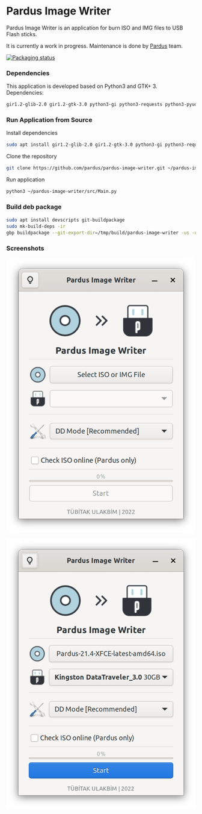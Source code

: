 # Pardus Image Writer

Pardus Image Writer is an application for burn ISO and IMG files to USB Flash sticks.

It is currently a work in progress. Maintenance is done by <a href="https://www.pardus.org.tr/">Pardus</a> team.

[![Packaging status](https://repology.org/badge/vertical-allrepos/pardus-image-writer.svg)](https://repology.org/project/pardus-image-writer/versions)

### **Dependencies**

This application is developed based on Python3 and GTK+ 3. Dependencies:
```bash
gir1.2-glib-2.0 gir1.2-gtk-3.0 python3-gi python3-requests python3-pyudev parted rsync
```

### **Run Application from Source**

Install dependencies
```bash
sudo apt install gir1.2-glib-2.0 gir1.2-gtk-3.0 python3-gi python3-requests python3-pyudev parted rsync
```
Clone the repository
```bash
git clone https://github.com/pardus/pardus-image-writer.git ~/pardus-image-writer
```
Run application
```bash
python3 ~/pardus-image-writer/src/Main.py
```

### **Build deb package**

```bash
sudo apt install devscripts git-buildpackage
sudo mk-build-deps -ir
gbp buildpackage --git-export-dir=/tmp/build/pardus-image-writer -us -uc
```

### **Screenshots**

![Pardus Image Writer 1](screenshots/pardus-image-writer-1.png)

![Pardus Image Writer 2](screenshots/pardus-image-writer-2.png)
